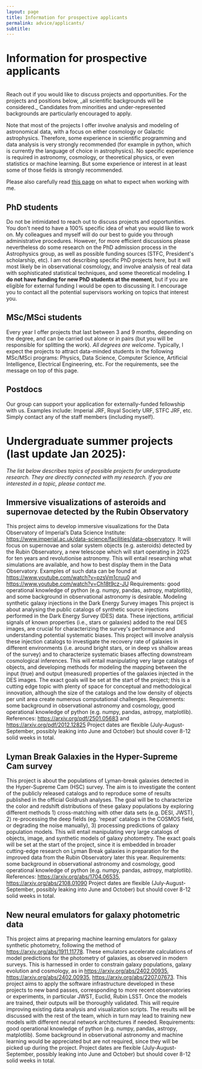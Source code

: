 ```yaml
---
layout: page
title: Information for prospective applicants
permalink: advice/applicants/
subtitle:
---
```


# Information for prospective applicants
<br/>
Reach out if you would like to discuss projects and opportunities. For the projects and positions below, _all scientific backgrounds will be considered._ Candidates from minorities and under-represented backgrounds are particularly encouraged to apply.

Note that most of the projects I offer involve analysis and modeling of astronomical data, with a focus on either cosmology or Galactic astrophysics. Therefore, some experience in scientific programming and data analysis is very strongly recommended (for example in python, which is currently the language of choice in astrophysics). No specific experience is required in astronomy, cosmology, or theoretical physics, or even statistics or machine learning. But some experience or interest in at least some of those fields is strongly recommended.

Please also carefully read <a href="../expectations/"> this page</a> on what to expect when working with me.

## PhD students

Do not be intimidated to reach out to discuss projects and opportunities. You don't need to have a 100% specific idea of what you would like to work on. My colleagues and myself will do our best to guide you through administrative procedures. However, for more efficient discussions please nevertheless do some research on the PhD admission process in the Astrophysics group, as well as possible funding sources (STFC, President's scholarship, etc). I am not describing specific PhD projects here, but it will most likely be in observational cosmology, and involve analysis of real data with sophisticated statistical techniques, and some theoretical modeling. **I do not have funding for new PhD students at the moment**, but if you are eligible for external funding I would be open to discussing it. I encourage you to contact all the potential supervisors working on topics that interest you. 

## MSc/MSci students

Every year I offer projects that last between 3 and 9 months, depending on the degree, and can be carried out alone or in pairs (but you will be responsible for splitting the work). _All degrees are welcome_. Typically, I expect the projects to attract data-minded students in the following MSc/MSci programs: Physics, Data Science, Computer Science, Artificial Intelligence, Electrical Engineering, etc. For the requirements, see the message on top of this page. 

## Postdocs

Our group can support your application for externally-funded fellowship with us. Examples include: Imperial JRF, Royal Society URF, STFC JRF, etc. Simply contact any of the staff members (including myself).



# Undergraduate summer projects (last update Jan 2025):
_The list below describes topics of possible projects for undergraduate research. They are directly connected with my research. If you are interested in a topic, please contact me._

## Immersive visualizations of asteroids and supernovae detected by the Rubin Observatory
This project aims to develop immersive visualizations for the Data Observatory of Imperial’s Data Science Institute: https://www.imperial.ac.uk/data-science/facilities/data-observatory. It will focus on supernovae and solar system objects (e.g. asteroids) detected by the Rubin Observatory, a new telescope which will start operating in 2025 for ten years and revolutionise astronomy. This will entail researching what simulations are available, and how to best display them in the Data Observatory. Examples of such data can be found at  https://www.youtube.com/watch?v=pzsVm1cruu0 and https://www.youtube.com/watch?v=Ch18t9cz-JU 
Requirements: good operational knowledge of python (e.g. numpy, pandas, astropy, matplotlib), and some background in observational astronomy is desirable.
Modeling synthetic galaxy injections in the Dark Energy Survey images
This project is about analysing the public catalogs of synthetic source injections performed in the Dark Energy Survey (DES) data. These injections, artificial signals of known properties (i.e., stars or galaxies) added to the real DES images, are crucial for characterizing the survey's performance and understanding potential systematic biases. This project will involve analysis these injection catalogs to investigate the recovery rate of galaxies in different environments (i.e. around bright stars, or in deep vs shallow areas of the survey) and to characterize systematic biases affecting downstream cosmological inferences. This will entail manipulating very large catalogs of objects, and developing methods for modeling the mapping between the input (true) and output (measured) properties of the galaxies injected in the DES images. The exact goals will be set at the start of the project; this is a cutting edge topic with plenty of space for conceptual and methodological innovation, although the size of the catalogs and the low density of objects per unit area create numerous computational challenges.
Requirements: some background in observational astronomy and cosmology, good operational knowledge of python (e.g. numpy, pandas, astropy, matplotlib). References: https://arxiv.org/pdf/2501.05683 and https://arxiv.org/pdf/2012.12825 
Project dates are flexible (July-August-September, possibly leaking into June and October) but should cover 8-12 solid weeks in total.

## Lyman Break Galaxies in the Hyper-Supreme Cam survey 
This project is about the populations of Lyman-break galaxies detected in the Hyper-Supreme Cam (HSC) survey. The aim is to investigate the content of the publicly released catalogs and to reproduce some of results published in the official Goldrush analyses. The goal will be to characterize the color and redshift distributions of these galaxy populations by exploring different methods 1) cross-matching with other data sets (e.g. DESI, JWST), 2) re-processing the deep fields (eg. ‘repeat’ catalogs in the COSMOS field, or degrading the noise manually), 3) processing predictions of galaxy population models.
This will entail manipulating very large catalogs of objects, image, and synthetic models of galaxy photometry.  The exact goals will be set at the start of the project, since it is embedded in broader cutting-edge research on Lyman Break galaxies in preparation for the improved data from the Rubin Observatory later this year. Requirements: some background in observational astronomy and cosmology, good operational knowledge of python (e.g. numpy, pandas, astropy, matplotlib).
References:  https://arxiv.org/abs/1704.06535, https://arxiv.org/abs/2108.01090
Project dates are flexible (July-August-September, possibly leaking into June and October) but should cover 8-12 solid weeks in total.


## New neural emulators for galaxy photometric data
This project aims at preparing machine learning emulators for galaxy synthetic photometry, following the method of https://arxiv.org/abs/1911.11778. These emulators accelerate calculations of model predictions for the photometry of galaxies, as observed in modern surveys. This is harnessed in order to constrain galaxy populations, galaxy evolution and cosmology, as in https://arxiv.org/abs/2402.00935, https://arxiv.org/abs/2402.00935, https://arxiv.org/abs/2207.07673. This project aims to apply the software infrastructure developed in these projects to new band passes, corresponding to more recent observatories or experiments, in particular JWST, Euclid, Rubin LSST. Once the models are trained, their outputs will be thoroughly validated. This will require improving existing data analysis and visualization scripts. The results will be discussed with the rest of the team, which in turn may lead to training new models with different neural network architectures if needed.
Requirements: good operational knowledge of python (e.g. numpy, pandas, astropy, matplotlib). Some background in observational astronomy and machine learning would be appreciated but are not required, since they will be picked up during the project. Project dates are flexible (July-August-September, possibly leaking into June and October) but should cover 8-12 solid weeks in total.



